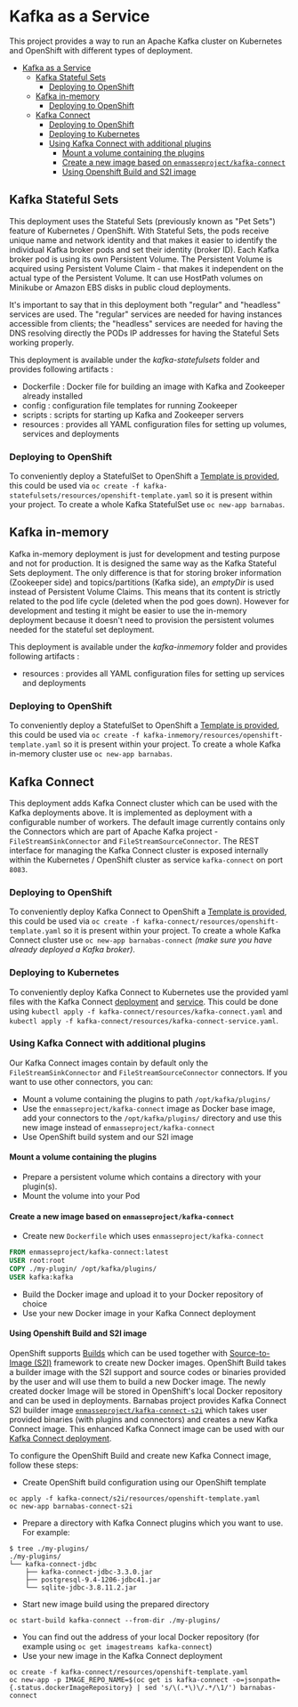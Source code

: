# Kafka as a Service

This project provides a way to run an Apache Kafka cluster on Kubernetes and OpenShift with different types of deployment.

<!-- TOC -->

- [Kafka as a Service](#kafka-as-a-service)
    - [Kafka Stateful Sets](#kafka-stateful-sets)
        - [Deploying to OpenShift](#deploying-to-openshift)
    - [Kafka in-memory](#kafka-in-memory)
        - [Deploying to OpenShift](#deploying-to-openshift-1)
    - [Kafka Connect](#kafka-connect)
        - [Deploying to OpenShift](#deploying-to-openshift-2)
        - [Deploying to Kubernetes](#deploying-to-kubernetes)
        - [Using Kafka Connect with additional plugins](#using-kafka-connect-with-additional-plugins)
            - [Mount a volume containing the plugins](#mount-a-volume-containing-the-plugins)
            - [Create a new image based on `enmasseproject/kafka-connect`](#create-a-new-image-based-on-enmasseprojectkafka-connect)
            - [Using Openshift Build and S2I image](#using-openshift-build-and-s2i-image)

<!-- /TOC -->

## Kafka Stateful Sets

This deployment uses the Stateful Sets (previously known as "Pet Sets") feature of Kubernetes / OpenShift. With Stateful Sets, the pods receive unique name and network identity and that makes it easier to identify the individual Kafka broker pods and set their identity (broker ID). Each Kafka broker pod is using its own Persistent Volume. The Persistent Volume is acquired using Persistent Volume Claim - that makes it independent on the actual type of the Persistent Volume. It can use HostPath volumes on Minikube or Amazon EBS disks in public cloud deployments.

It's important to say that in this deployment both "regular" and "headless" services are used. The "regular" services are needed for having instances accessible from clients;
the "headless" services are needed for having the DNS resolving directly the PODs IP addresses for having the Stateful Sets working properly.

This deployment is available under the _kafka-statefulsets_ folder and provides following artifacts :

* Dockerfile : Docker file for building an image with Kafka and Zookeeper already installed
* config : configuration file templates for running Zookeeper
* scripts : scripts for starting up Kafka and Zookeeper servers
* resources : provides all YAML configuration files for setting up volumes, services and deployments

### Deploying to OpenShift

To conveniently deploy a StatefulSet to OpenShift a [Template is provided](kafka-statefulsets/resources/openshift-template.yaml), this could be used via `oc create -f kafka-statefulsets/resources/openshift-template.yaml` so it is present within your project. To create a whole Kafka StatefulSet use `oc new-app barnabas`.

## Kafka in-memory

Kafka in-memory deployment is just for development and testing purpose and not for production. It is designed the same way as the Kafka Stateful Sets deployment. The only difference is that for storing broker information (Zookeeper side) and topics/partitions (Kafka side), an _emptyDir_ is used instead of Persistent Volume Claims. This means that its content is strictly related to the pod life cycle (deleted when the pod goes down). However for development and testing it might be easier to use the in-memory deployment because it doesn't need to provision the persistent volumes needed for the stateful set deployment.

This deployment is available under the _kafka-inmemory_ folder and provides following artifacts :

* resources : provides all YAML configuration files for setting up services and deployments

### Deploying to OpenShift

To conveniently deploy a StatefulSet to OpenShift a [Template is provided](kafka-inmemory/resources/openshift-template.yaml), this could be used via `oc create -f kafka-inmemory/resources/openshift-template.yaml` so it is present within your project. To create a whole Kafka in-memory cluster use `oc new-app barnabas`.

## Kafka Connect

This deployment adds Kafka Connect cluster which can be used with the Kafka deployments above. It is implemented as deployment with a configurable number of workers. The default image currently contains only the Connectors which are part of Apache Kafka project - `FileStreamSinkConnector` and `FileStreamSourceConnector`. The REST interface for managing the Kafka Connect cluster is exposed internally within the Kubernetes / OpenShift cluster as service `kafka-connect` on port `8083`.

### Deploying to OpenShift

To conveniently deploy Kafka Connect to OpenShift a [Template is provided](kafka-connect/resources/openshift-template.yaml), this could be used via `oc create -f kafka-connect/resources/openshift-template.yaml` so it is present within your project. To create a whole Kafka Connect cluster use `oc new-app barnabas-connect` *(make sure you have already deployed a Kafka broker)*.

### Deploying to Kubernetes

To conveniently deploy Kafka Connect to Kubernetes use the provided yaml files with the Kafka Connect [deployment](kafka-connect/resources/kafka-connect.yaml) and [service](kafka-connect/resources/kafka-connect-service.yaml). This could be done using `kubectl apply -f kafka-connect/resources/kafka-connect.yaml` and `kubectl apply -f kafka-connect/resources/kafka-connect-service.yaml`.

### Using Kafka Connect with additional plugins

Our Kafka Connect images contain by default only the `FileStreamSinkConnector` and `FileStreamSourceConnector` connectors.
If you want to use other connectors, you can:
* Mount a volume containing the plugins to path `/opt/kafka/plugins/`
* Use the `enmasseproject/kafka-connect` image as Docker base image, add your connectors to the `/opt/kafka/plugins/` directory and use this new image instead of `enmasseproject/kafka-connect`
* Use OpenShift build system and our S2I image

#### Mount a volume containing the plugins

* Prepare a persistent volume which contains a directory with your plugin(s).
* Mount the volume into your Pod

#### Create a new image based on `enmasseproject/kafka-connect`

* Create new `Dockerfile` which uses `enmasseproject/kafka-connect`
```Dockerfile
FROM enmasseproject/kafka-connect:latest
USER root:root
COPY ./my-plugin/ /opt/kafka/plugins/
USER kafka:kafka
```
* Build the Docker image and upload it to your Docker repository of choice
* Use your new Docker image in your Kafka Connect deployment

#### Using Openshift Build and S2I image

OpenShift supports [Builds](https://docs.openshift.org/3.6/dev_guide/builds/index.html) which can be used together with [Source-to-Image (S2I)](https://docs.openshift.org/3.6/creating_images/s2i.html#creating-images-s2i) framework to create new Docker images. OpenShift Build takes a builder image with the S2I support and source codes or binaries provided by the user and will use them to build a new Docker image. The newly created docker Image will be stored in OpenShift's local Docker repository and can be used in deployments. Barnabas project provides Kafka Connect S2I builder image [`enmasseproject/kafka-connect-s2i`](https://hub.docker.com/r/enmasseproject/kafka-connect-s2i/) which takes user provided binaries (with plugins and connectors) and creates a new Kafka Connect image. This enhanced Kafka Connect image can be used with our [Kafka Connect deployment](#kafka-connect).

To configure the OpenShift Build and create new Kafka Connect image, follow these steps:

* Create OpenShift build configuration using our OpenShift template
```
oc apply -f kafka-connect/s2i/resources/openshift-template.yaml
oc new-app barnabas-connect-s2i
```
* Prepare a directory with Kafka Connect plugins which you want to use. For example:
```
$ tree ./my-plugins/
./my-plugins/
└── kafka-connect-jdbc
    ├── kafka-connect-jdbc-3.3.0.jar
    ├── postgresql-9.4-1206-jdbc41.jar
    └── sqlite-jdbc-3.8.11.2.jar
```
* Start new image build using the prepared directory
```
oc start-build kafka-connect --from-dir ./my-plugins/
```
* You can find out the address of your local Docker repository (for example using `oc get imagestreams kafka-connect`)
* Use your new image in the Kafka Connect deployment
```
oc create -f kafka-connect/resources/openshift-template.yaml
oc new-app -p IMAGE_REPO_NAME=$(oc get is kafka-connect -o=jsonpath={.status.dockerImageRepository} | sed 's/\(.*\)\/.*/\1/') barnabas-connect
```